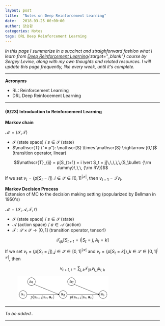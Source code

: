 ```yaml
---
layout: post
title:  "Notes on Deep Reinforcement Learning"
date:   2018-03-25 00:00:00
author: 장승환
categories: Notes
tags: DRL Deep Reinforcement Learning
---
```


*In this page I summarize in a succinct and straighforward fashion what I learn from [Deep Reinforcement Learning](https://www.youtube.com/playlist?list=PLkFD6_40KJIznC9CDbVTjAF2oyt8_VAe3){:target="_blank"} course by Sergey Levine, along with my own thoughts and related resources.*
*I will update this page frequently, like every week, until it's complete.*

---

**Acronyms**
* RL: Reinforcement Learning
* DRL Deep Reinfocement Learning

---

#### (8/23) Introduction to Reinforcement Learning

**Markov chain**

$\mathscr{M} = (\mathscr{S}, \mathscr{T})$  
* $\mathscr{S}$ (state space)  /  $s \in \mathscr{S}$ (state)  
* $\mathscr{T} ("= p"): \mathscr{S} \times \mathscr{S} \rightarrow [0,1]$ (transition operator, linear)  

$$\mathscr{T}_{ij} = p[S_{t+1} = i \vert S_t = j]\,\,\,\,\,(S_\bullet: {\rm dummy}\,\,\, {\rm RV})$$

If we set $v_t = (p[S_t = i])\_{i \in \mathscr{S}} \in [0,1]^{\vert \mathscr{S}\vert}$, then $v_{t+1} = \mathscr{T} v_t$.

**Markov Decision Process**  
Extension of MC to the decision making setting (popularized by Bellman in 1950's)

$\mathscr{M} = (\mathscr{S}, \mathscr{A}, \mathscr{T}, r)$  
* $\mathscr{S}$ (state space)  /  $s \in \mathscr{S}$ (state)  
* $\mathscr{A}$ (action space)  /  $a \in \mathscr{A}$ (action)  
* $\mathscr{T} : \mathscr{S} \times \mathscr{S} \rightarrow [0,1]$ (transition operator, tensor!)  

$$\mathscr{T}_{ijk} [S_{t+1} = i \vert S_t = j, A_t = k]$$

If we set $v_t = (p[S_t = j])\_{j \in \mathscr{S}} \in [0,1]^{\vert \mathscr{S}\vert}$
and $v_t = (p[S_t = k])\_{k \in \mathscr{S}} \in [0,1]^{\vert \mathscr{S}\vert}$, then 

$$v_{t+1,i} = \sum_{j,k} \mathscr{T}_{ijk} v_{t,j}u_{t,k}$$


<figure>
<img src="/assets/pics/drl/pgm-mdp.png" alt="MDP" style="width: 70%; height: 70%">
<figcaption>
</figcaption>
</figure>



---

$$ $$

*To be added..*

---


